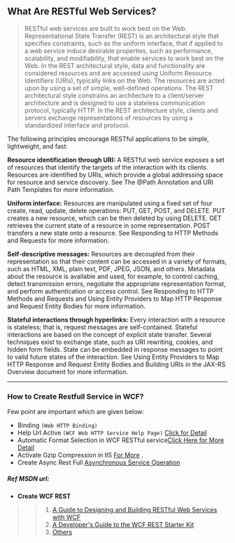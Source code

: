 ## What Are RESTful Web Services?
>RESTful web services are built to work best on the Web. Representational State Transfer (REST) is an architectural style that specifies constraints, such as the uniform interface, that if applied to a web service induce desirable properties, such as performance, scalability, and modifiability, that enable services to work best on the Web. In the REST architectural style, data and functionality are considered resources and are accessed using Uniform Resource Identifiers (URIs), typically links on the Web. The resources are acted upon by using a set of simple, well-defined operations. The REST architectural style constrains an architecture to a client/server architecture and is designed to use a stateless communication protocol, typically HTTP. In the REST architecture style, clients and servers exchange representations of resources by using a standardized interface and protocol.


The following principles encourage RESTful applications to be simple, lightweight, and fast:


**Resource identification through URI:** A RESTful web service exposes a set of resources that identify the targets of the interaction with its clients. Resources are identified by URIs, which provide a global addressing space for resource and service discovery. See The @Path Annotation and URI Path Templates for more information.

**Uniform interface:** Resources are manipulated using a fixed set of four create, read, update, delete operations: PUT, GET, POST, and DELETE. PUT creates a new resource, which can be then deleted by using DELETE. GET retrieves the current state of a resource in some representation. POST transfers a new state onto a resource. See Responding to HTTP Methods and Requests for more information.

**Self-descriptive messages:** Resources are decoupled from their representation so that their content can be accessed in a variety of formats, such as HTML, XML, plain text, PDF, JPEG, JSON, and others. Metadata about the resource is available and used, for example, to control caching, detect transmission errors, negotiate the appropriate representation format, and perform authentication or access control. See Responding to HTTP Methods and Requests and Using Entity Providers to Map HTTP Response and Request Entity Bodies for more information.

**Stateful interactions through hyperlinks:** Every interaction with a resource is stateless; that is, request messages are self-contained. Stateful interactions are based on the concept of explicit state transfer. Several techniques exist to exchange state, such as URI rewriting, cookies, and hidden form fields. State can be embedded in response messages to point to valid future states of the interaction. See Using Entity Providers to Map HTTP Response and Request Entity Bodies and Building URIs in the JAX-RS Overview document for more information.

---

### How to Create Restfull Service in WCF?

Few point are important which are given below:
* Binding `(Web HTTP Binding)`
* Help Url Active `(WCF Web HTTP Service Help Page)` [Click for Detail](https://msdn.microsoft.com/en-us/library/ee230442(v=vs.110).aspx)
* Automatic Format Selection in WCF RESTful service[Click Here for More Detail](http://www.topwcftutorials.net/2014/02/automatic-format-selection-wcf-restful-service.html)
* Activate Gzip Compression in IIS [For More](http://www.hanselman.com/blog/EnablingDynamicCompressionGzipDeflateForWCFDataFeedsODataAndOtherCustomServicesInIIS7.aspx) .
*  Create Async Rest Full [Asynchronous Service Operation](https://msdn.microsoft.com/en-us/library/ms731177(v=vs.110).aspx)

    
##### *Ref MSDN url:*
* **Create WCF REST**
> > 1. [A Guide to Designing and Building RESTful Web Services with WCF ](https://msdn.microsoft.com/en-in/library/dd203052.aspx)
> > 2. [A Developer's Guide to the WCF REST Starter Kit](https://msdn.microsoft.com/en-us/library/ee391967.aspx)
> > 3. [Others](https://www.codeproject.com/Articles/571813/A-Beginners-Tutorial-on-Creating-WCF-REST-Services)
